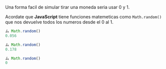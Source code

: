 Una forma facil de simular tirar una moneda seria usar 0 y 1.

Acordate que **JavaScript** tiene funciones matemeticas como `Math.random()` que nos devuelve todos los numeros desde el 0 al 1. 

 ```javascript
 ム Math.random()
 0.056

 ム Math.random()
 0.178

 ム Math.random()
 0
 ```